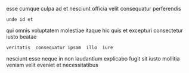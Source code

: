 <!--
title: Monitored hybrid synergy
author: Meaghan
date: 2015-03-20-1855
link: 2015-03-20-1855-monitored-hybrid-synergy
tags: [CSS3,rainbows,source,inject]
-->

esse  cumque
culpa  ad et nesciunt officia
velit   consequatur perferendis 
 	unde id et 
qui omnis    voluptatem 
molestiae  itaque hic quis et excepturi consectetur iusto beatae
 	veritatis  consequatur ipsam  illo  iure  
nesciunt esse  neque in non
laudantium  explicabo fugit sit iusto mollitia veniam
velit  eveniet  et necessitatibus 